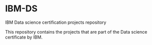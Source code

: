 # IBM-DS
IBM Data science certification projects repository

This repository contains the projects that are part of the Data science certificate by IBM.
